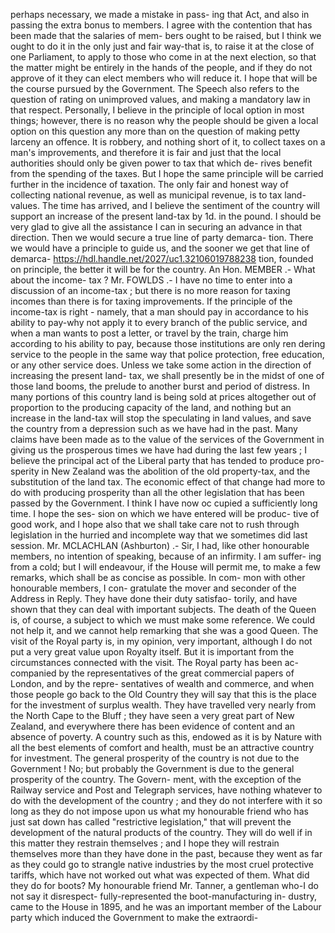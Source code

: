 perhaps necessary, we made a mistake in pass- ing that Act, and also in passing the extra bonus to members. I agree with the contention that has been made that the salaries of mem- bers ought to be raised, but I think we ought to do it in the only just and fair way-that is, to raise it at the close of one Parliament, to apply to those who come in at the next election, so that the matter might be entirely in the hands of the people, and if they do not approve of it they can elect members who will reduce it. I hope that will be the course pursued by the Government. The Speech also refers to the question of rating on unimproved values, and making a mandatory law in that respect. Personally, I believe in the principle of local option in most things; however, there is no reason why the people should be given a local option on this question any more than on the question of making petty larceny an offence. It is robbery, and nothing short of it, to collect taxes on a man's improvements, and therefore it is fair and just that the local authorities should only be given power to tax that which de- rives benefit from the spending of the taxes. But I hope the same principle will be carried further in the incidence of taxation. The only fair and honest way of collecting national revenue, as well as municipal revenue, is to tax land-values. The time has arrived, and I believe the sentiment of the country will support an increase of the present land-tax by 1d. in the pound. I should be very glad to give all the assistance I can in securing an advance in that direction. Then we would secure a true line of party demarca- tion. There we would have a principle to guide us, and the sooner we get that line of demarca- https://hdl.handle.net/2027/uc1.32106019788238 tion, founded on principle, the better it will be for the country. An Hon. MEMBER .- What about the income- tax ? Mr. FOWLDS .- I have no time to enter into a discussion of an income-tax ; but there is no more reason for taxing incomes than there is for taxing improvements. If the principle of the income-tax is right - namely, that a man should pay in accordance to his ability to pay-why not apply it to every branch of the public service, and when a man wants to post a letter, or travel by the train, charge him according to his ability to pay, because those institutions are only ren dering service to the people in the same way that police protection, free education, or any other service does. Unless we take some action in the direction of increasing the present land- tax, we shall presently be in the midst of one of those land booms, the prelude to another burst and period of distress. In many portions of this country land is being sold at prices altogether out of proportion to the producing capacity of the land, and nothing but an increase in the land-tax will stop the speculating in land values, and save the country from a depression such as we have had in the past. Many claims have been made as to the value of the services of the Government in giving us the prosperous times we have had during the last few years ; I believe the principal act of the Liberal party that has tended to produce pro- sperity in New Zealand was the abolition of the old property-tax, and the substitution of the land tax. The economic effect of that change had more to do with producing prosperity than all the other legislation that has been passed by the Government. I think I have now oc cupied a sufficiently long time. I hope the ses- sion on which we have entered will be produc- tive of good work, and I hope also that we shall take care not to rush through legislation in the hurried and incomplete way that we sometimes did last session. Mr. MCLACHLAN (Ashburton) .- Sir, I had, like other honourable members, no intention of speaking, because of an infirmity. I am suffer- ing from a cold; but I will endeavour, if the House will permit me, to make a few remarks, which shall be as concise as possible. In com- mon with other honourable members, I con- gratulate the mover and seconder of the Address in Reply. They have done their duty satisfao- torily, and have shown that they can deal with important subjects. The death of the Queen is, of course, a subject to which we must make some reference. We could not help it, and we cannot help remarking that she was a good Queen. The visit of the Royal party is, in my opinion, very important, although I do not put a very great value upon Royalty itself. But it is important from the circumstances connected with the visit. The Royal party has been ac- companied by the representatives of the great commercial papers of London, and by the repre- sentatives of wealth and commerce, and when those people go back to the Old Country they will say that this is the place for the investment of surplus wealth. They have travelled very nearly from the North Cape to the Bluff ; they have seen a very great part of New Zealand, and everywhere there has been evidence of content and an absence of poverty. A country such as this, endowed as it is by Nature with all the best elements of comfort and health, must be an attractive country for investment. The general prosperity of the country is not due to the Government ! No; but probably the Government is due to the general prosperity of the country. The Govern- ment, with the exception of the Railway service and Post and Telegraph services, have nothing whatever to do with the development of the country ; and they do not interfere with it so long as they do not impose upon us what my honourable friend who has just sat down has called "restrictive legislation," that will prevent the development of the natural products of the country. They will do well if in this matter they restrain themselves ; and I hope they will restrain themselves more than they have done in the past, because they went as far as they could go to strangle native industries by the most cruel protective tariffs, which have not worked out what was expected of them. What did they do for boots? My honourable friend Mr. Tanner, a gentleman who-I do not say it disrespect- fully-represented the boot-manufacturing in- dustry, came to the House in 1895, and he was an important member of the Labour party which induced the Government to make the extraordi- 